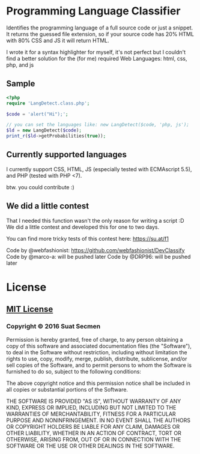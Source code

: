 # Programming Language Classifier

Identifies the programming language of a full source code or just a snippet.
It returns the guessed file extension, so if your source code has 20% HTML
with 80% CSS and JS it will return HTML.

I wrote it for a syntax highlighter for myself, it's not perfect but I
couldn't find a better solution for the (for me) required Web Languages:
html, css, php, and js

## Sample

```php
<?php
require 'LangDetect.class.php';

$code = 'alert("Hi");';

// you can set the languages like: new LangDetect($code, 'php, js');
$ld = new LangDetect($code);
print_r($ld->getProbabilities(true));
```

## Currently supported languages

I currently support CSS, HTML, JS (especially tested with ECMAscript 5.5),
and PHP (tested with PHP <7).

btw. you could contribute :)

## We did a little contest

That I needed this function wasn't the only reason for writing a script :D  
We did a little contest and developed this for one to two days.

You can find more tricky tests of this contest here: https://su.at/f1

Code by @webfashionist: https://github.com/webfashionist/DevClassify
Code by @marco-a: will be pushed later
Code by @DRP96: will be pushed later

# License

## [MIT License](https://su.at/mit)

### Copyright © 2016 Suat Secmen

Permission is hereby granted, free of charge, to any person obtaining a copy of this software and associated documentation files (the "Software"), to deal in the Software without restriction, including without limitation the rights to use, copy, modify, merge, publish, distribute, sublicense, and/or sell copies of the Software, and to permit persons to whom the Software is furnished to do so, subject to the following conditions:

The above copyright notice and this permission notice shall be included in all copies or substantial portions of the Software.

THE SOFTWARE IS PROVIDED "AS IS", WITHOUT WARRANTY OF ANY KIND, EXPRESS OR IMPLIED, INCLUDING BUT NOT LIMITED TO THE WARRANTIES OF MERCHANTABILITY, FITNESS FOR A PARTICULAR PURPOSE AND NONINFRINGEMENT. IN NO EVENT SHALL THE AUTHORS OR COPYRIGHT HOLDERS BE LIABLE FOR ANY CLAIM, DAMAGES OR OTHER LIABILITY, WHETHER IN AN ACTION OF CONTRACT, TORT OR OTHERWISE, ARISING FROM, OUT OF OR IN CONNECTION WITH THE SOFTWARE OR THE USE OR OTHER DEALINGS IN THE SOFTWARE.
